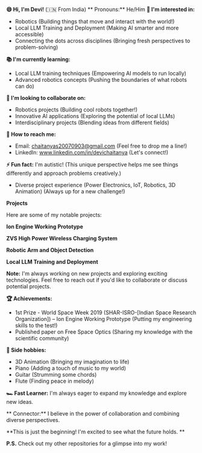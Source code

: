 **😄 Hi, I'm Devi!** (🇮🇳 From India)
  ** Pronouns:** He/Him
**🥊 I'm interested in:**

*  Robotics (Building things that move and interact with the world!)
*  Local LLM Training and Deployment (Making AI smarter and more accessible)
*  Connecting the dots across disciplines (Bringing fresh perspectives to problem-solving)

**📚 I'm currently learning:**

*  Local LLM training techniques (Empowering AI models to run locally)
*  Advanced robotics concepts (Pushing the boundaries of what robots can do)

**🤝️ I'm looking to collaborate on:**

*  Robotics projects (Building cool robots together!)
*  Innovative AI applications (Exploring the potential of local LLMs)
*  Interdisciplinary projects (Blending ideas from different fields)

**📨 How to reach me:**

*  Email: chaitanyas20070903@gmail.com (Feel free to drop me a line!)
*  LinkedIn: www.linkedin.com/in/devichaitanya (Let's connect!)



**⚡ Fun fact:** I'm autistic! (This unique perspective helps me see things differently and approach problems creatively.)


*  Diverse project experience (Power Electronics, IoT, Robotics, 3D Animation) (Always up for a new challenge!)

**Projects**

Here are some of my notable projects:

**Ion Engine Working Prototype**

**ZVS High Power Wireless Charging System**


**Robotic Arm and Object Detection**

**Local LLM Training and Deployment**

**Note:** I'm always working on new projects and exploring exciting technologies. Feel free to reach out if you'd like to collaborate or discuss potential projects.

**🏆 Achievements:**

*  1st Prize - World Space Week 2019 (SHAR-ISRO-[Indian Space Research Organization]) – Ion Engine Working Prototype (Putting my engineering skills to the test!)
*  Published paper on Free Space Optics (Sharing my knowledge with the scientific community)

**🎹 Side hobbies:**

*  3D Animation (Bringing my imagination to life)
*  Piano (Adding a touch of music to my world)
*  Guitar (Strumming some chords)
*  Flute (Finding peace in melody)

**🏎 Fast Learner:** I'm always eager to expand my knowledge and explore new ideas.

** Connector:** I believe in the power of collaboration and combining diverse perspectives.

**This is just the beginning! I'm excited to see what the future holds. **

**P.S.** Check out my other repositories for a glimpse into my work! 
